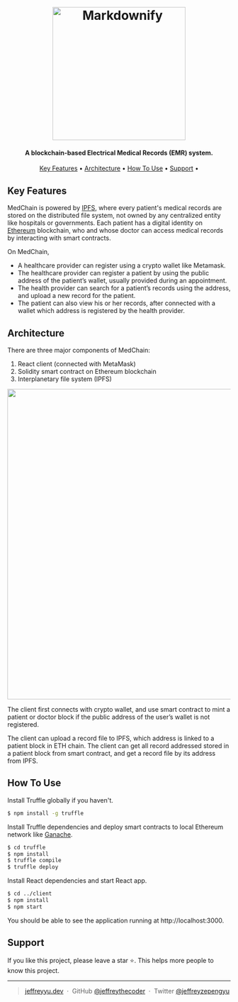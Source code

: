 
<h1 align="center">
  <br>
  <a href="http://www.amitmerchant.com/electron-markdownify"><img src="https://github.com/JeffreytheCoder/med-chain/blob/master/client/src/assets/tealNoBG-cropped.png?raw=true" alt="Markdownify" width="300"></a>
  <br>
</h1>

<h4 align="center">A blockchain-based Electrical Medical Records (EMR) system.</h4>

<p align="center">
  <a href="#key-features">Key Features</a> •
  <a href="#architecture">Architecture</a> •
  <a href="#how-to-use">How To Use</a> •
  <a href="#support">Support</a> •
</p>

## Key Features

MedChain is powered by [IPFS](https://ipfs.tech/), where every patient's medical records are stored on the distributed file system, not owned by any centralized entity like hospitals or governments. Each patient has a digital identity on [Ethereum](https://ethereum.org/) blockchain, who and whose doctor can access medical records by interacting with smart contracts. 

On MedChain,

- A healthcare provider can register using a crypto wallet like Metamask.
- The healthcare provider can register a patient by using the public address of the patient’s wallet, usually provided during an appointment.
- The health provider can search for a patient’s records using the address, and upload a new record for the patient. 
- The patient can also view his or her records, after connected with a wallet which address is registered by the health provider.

## Architecture

There are three major components of MedChain:

1. React client (connected with MetaMask)
2. Solidity smart contract on Ethereum blockchain
3. Interplanetary file system (IPFS)

<p align="center">
<img src="https://d112y698adiu2z.cloudfront.net/photos/production/software_photos/002/187/785/datas/original.png" width="700"/>
</p>

The client first connects with crypto wallet, and use smart contract to mint a patient or doctor block if the public address of the user’s wallet is not registered.

The client can upload a record file to IPFS, which address is linked to a patient block in ETH chain. The client can get all record addressed stored in a patient block from smart contract, and get a record file by its address from IPFS.

## How To Use

Install Truffle globally if you haven't.

```sh
$ npm install -g truffle
```

Install Truffle dependencies and deploy smart contracts to local Ethereum network like [Ganache](https://trufflesuite.com/ganache/). 

```sh
$ cd truffle
$ npm install
$ truffle compile
$ truffle deploy
```

Install React dependencies and start React app. 

```sh
$ cd ../client
$ npm install
$ npm start
```

You should be able to see the application running at http://localhost:3000.


## Support

If you like this project, please leave a star ⭐️. This helps more people to know this project.

---

> [jeffreyyu.dev](https://jeffreyyu.dev/) &nbsp;&middot;&nbsp;
> GitHub [@jeffreythecoder](https://github.com/JeffreytheCoder/JeffreytheCoder) &nbsp;&middot;&nbsp;
> Twitter [@jeffreyzepengyu](https://twitter.com/jeffreyzepengyu)

